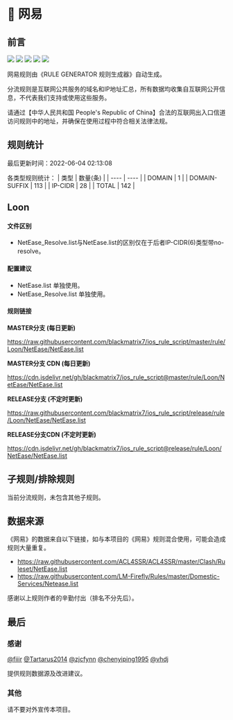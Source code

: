 # 🧸 网易

## 前言

![](https://shields.io/badge/-移除重复规则-ff69b4) ![](https://shields.io/badge/-DOMAIN与DOMAIN--SUFFIX合并-green) ![](https://shields.io/badge/-DOMAIN--SUFFIX间合并-critical) ![](https://shields.io/badge/-DOMAIN--SUFFIX与DOMAIN--KEYWORD合并-blue) ![](https://shields.io/badge/-IP--CIDR(6)合并-blueviolet) 

网易规则由《RULE GENERATOR 规则生成器》自动生成。

分流规则是互联网公共服务的域名和IP地址汇总，所有数据均收集自互联网公开信息，不代表我们支持或使用这些服务。

请通过【中华人民共和国 People's Republic of China】合法的互联网出入口信道访问规则中的地址，并确保在使用过程中符合相关法律法规。

## 规则统计

最后更新时间：2022-06-04 02:13:08

各类型规则统计：
| 类型 | 数量(条)  | 
| ---- | ----  |
| DOMAIN | 1  | 
| DOMAIN-SUFFIX | 113  | 
| IP-CIDR | 28  | 
| TOTAL | 142  | 


## Loon 

#### 文件区别
- NetEase_Resolve.list与NetEase.list的区别仅在于后者IP-CIDR(6)类型带no-resolve。

#### 配置建议
- NetEase.list 单独使用。
- NetEase_Resolve.list 单独使用。

#### 规则链接
**MASTER分支 (每日更新)**

https://raw.githubusercontent.com/blackmatrix7/ios_rule_script/master/rule/Loon/NetEase/NetEase.list

**MASTER分支 CDN (每日更新)**

https://cdn.jsdelivr.net/gh/blackmatrix7/ios_rule_script@master/rule/Loon/NetEase/NetEase.list

**RELEASE分支 (不定时更新)**

https://raw.githubusercontent.com/blackmatrix7/ios_rule_script/release/rule/Loon/NetEase/NetEase.list

**RELEASE分支CDN (不定时更新)**

https://cdn.jsdelivr.net/gh/blackmatrix7/ios_rule_script@release/rule/Loon/NetEase/NetEase.list

## 子规则/排除规则


当前分流规则，未包含其他子规则。

## 数据来源

《网易》的数据来自以下链接，如与本项目的《网易》规则混合使用，可能会造成规则大量重复。

- https://raw.githubusercontent.com/ACL4SSR/ACL4SSR/master/Clash/Ruleset/NetEase.list
- https://raw.githubusercontent.com/LM-Firefly/Rules/master/Domestic-Services/Netease.list


感谢以上规则作者的辛勤付出（排名不分先后）。

## 最后

### 感谢

[@fiiir](https://github.com/fiiir) [@Tartarus2014](https://github.com/Tartarus2014) [@zjcfynn](https://github.com/zjcfynn) [@chenyiping1995](https://github.com/chenyiping1995) [@vhdj](https://github.com/vhdj)

提供规则数据源及改进建议。

### 其他

请不要对外宣传本项目。